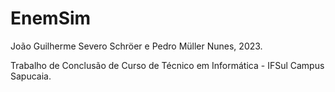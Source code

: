 # EnemSim
João Guilherme Severo Schröer e Pedro Müller Nunes, 2023.

Trabalho de Conclusão de Curso de Técnico em Informática - IFSul Campus Sapucaia.
